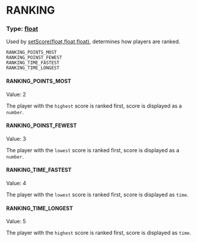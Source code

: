 # RANKING
### Type: [float](/MdDocs/Types/Float.md)
Used by [setScore(float,float,float)](/MdDocs/Functions/Game/SetScore.md), determines how players are ranked.
```
RANKING_POINTS_MOST
RANKING_POINST_FEWEST
RANKING_TIME_FASTEST
RANKING_TIME_LONGEST
```
#### RANKING_POINTS_MOST
Value: 2

The player with the `highest` score is ranked first, score is displayed as a `number`.
#### RANKING_POINST_FEWEST
Value: 3

The player with the `lowest` score is ranked first, score is displayed as a `number`.
#### RANKING_TIME_FASTEST
Value: 4

The player with the `lowest` score is ranked first, score is displayed as `time`.
#### RANKING_TIME_LONGEST
Value: 5

The player with the `highest` score is ranked first, score is displayed as `time`.
